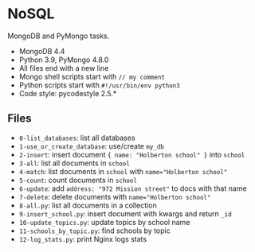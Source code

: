 # NoSQL

MongoDB and PyMongo tasks.

- MongoDB 4.4
- Python 3.9, PyMongo 4.8.0
- All files end with a new line
- Mongo shell scripts start with `// my comment`
- Python scripts start with `#!/usr/bin/env python3`
- Code style: pycodestyle 2.5.*

## Files
- `0-list_databases`: list all databases
- `1-use_or_create_database`: use/create `my_db`
- `2-insert`: insert document `{ name: "Holberton school" }` into `school`
- `3-all`: list all documents in `school`
- `4-match`: list documents in `school` with `name="Holberton school"`
- `5-count`: count documents in `school`
- `6-update`: add `address: "972 Mission street"` to docs with that name
- `7-delete`: delete documents with `name="Holberton school"`
- `8-all.py`: list all documents in a collection
- `9-insert_school.py`: insert document with kwargs and return `_id`
- `10-update_topics.py`: update topics by school name
- `11-schools_by_topic.py`: find schools by topic
- `12-log_stats.py`: print Nginx logs stats 